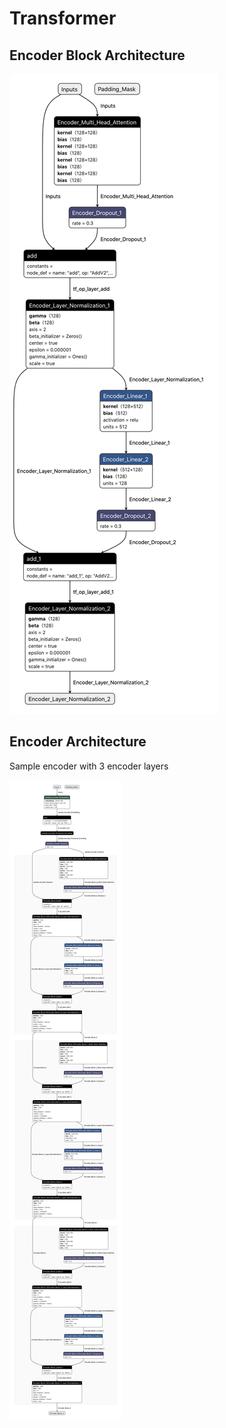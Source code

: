 # Transformer

## Encoder Block Architecture

![](assets/encoder_block.png)

## Encoder Architecture

Sample encoder with 3 encoder layers

![](assets/encoder.png)